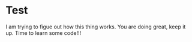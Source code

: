 # Test
I am trying to figue out how this thing works.
You are doing great, keep it up. Time to learn some code!!!
